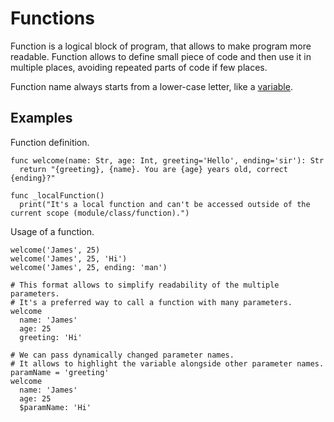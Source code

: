 # Functions

Function is a logical block of program, that allows to make program more readable. Function allows
to define small piece of code and then use it in multiple places, avoiding repeated parts of code if few places.

Function name always starts from a lower-case letter, like a [variable](Variables.md).


## Examples

Function definition.

```
func welcome(name: Str, age: Int, greeting='Hello', ending='sir'): Str
  return "{greeting}, {name}. You are {age} years old, correct {ending}?"

func _localFunction()
  print("It's a local function and can't be accessed outside of the current scope (module/class/function).")
```

Usage of a function.

```
welcome('James', 25)
welcome('James', 25, 'Hi')
welcome('James', 25, ending: 'man')

# This format allows to simplify readability of the multiple parameters.
# It's a preferred way to call a function with many parameters.
welcome
  name: 'James'
  age: 25
  greeting: 'Hi'

# We can pass dynamically changed parameter names.
# It allows to highlight the variable alongside other parameter names.
paramName = 'greeting'
welcome
  name: 'James'
  age: 25
  $paramName: 'Hi'
```
